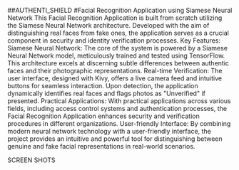 ##AUTHENTI_SHIELD
#Facial Recognition Application using Siamese Neural Network
This Facial Recognition Application is built from scratch utilizing the Siamese Neural Network architecture. Developed with the aim of distinguishing real faces from fake ones, the application serves as a crucial component in security and identity verification processes. Key Features: Siamese Neural Network: The core of the system is powered by a Siamese Neural Network model, meticulously trained and tested using TensorFlow. This architecture excels at discerning subtle differences between authentic faces and their photographic representations. Real-time Verification: The user interface, designed with Kivy, offers a live camera feed and intuitive buttons for seamless interaction. Upon detection, the application dynamically identifies real faces and flags photos as "Unverified" if presented. Practical Applications: With practical applications across various fields, including access control systems and authentication processes, the Facial Recognition Application enhances security and verification procedures in different organizations. User-friendly Interface: By combining modern neural network technology with a user-friendly interface, the project provides an intuitive and powerful tool for distinguishing between genuine and fake facial representations in real-world scenarios.

SCREEN SHOTS
